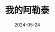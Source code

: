 ---
layout: page
title: 我的阿勒泰
description: >
  点开前以为是无聊的边疆异性恋爱情故事，没想到还挺惊喜的。
category: 剧集
img: assets/img/movie/wo_de_a_le_tai.webp
star: 5
date: 2024-05-24
---